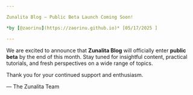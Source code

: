 ```yaml
---

Zunalita Blog – Public Beta Launch Coming Soon!

*by [@zaorinu](https://zaorinu.github.io)* [05/17/2025 ]

---
```


We are excited to announce that **Zunalita Blog** will officially enter **public beta** by the end of this month. Stay tuned for insightful content, practical tutorials, and fresh perspectives on a wide range of topics.

Thank you for your continued support and enthusiasm.

— The Zunalita Team

